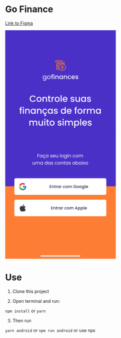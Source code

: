 # Go Finance

[Link to Figma](https://www.figma.com/file/NjJETCb9Ro6VgujAqtAuRk/GoFinances-Ignite-(Copy)?node-id=0%3A1)

![](./screenshots.png)

# Use

1. Clone this project

2. Open terminal and run:

`npm install` or `yarn`

3. Then run

`yarn android` or `npm run android` or use npx 